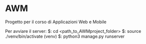# AWM
Progetto per il corso di Applicazioni Web e Mobile

Per avviare il server:
$: cd <path_to_AWMproject_folder>
$: source ./venv/bin/activate
(venv) $: python3 manage.py runserver
